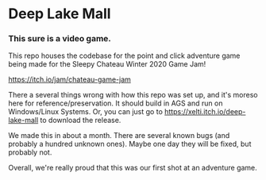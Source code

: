 # Deep Lake Mall
### This sure is a video game.
This repo houses the codebase for the point and click adventure game being made for the Sleepy Chateau Winter 2020 Game Jam!

https://itch.io/jam/chateau-game-jam

There a several things wrong with how this repo was set up, and it's moreso here for reference/preservation. It should build in AGS and run on Windows/Linux Systems. Or, you can just go to https://xelti.itch.io/deep-lake-mall to download the release.

We made this in about a month. There are several known bugs (and probably a hundred unknown ones). Maybe one day they will be fixed, but probably not.

Overall, we're really proud that this was our first shot at an adventure game.
